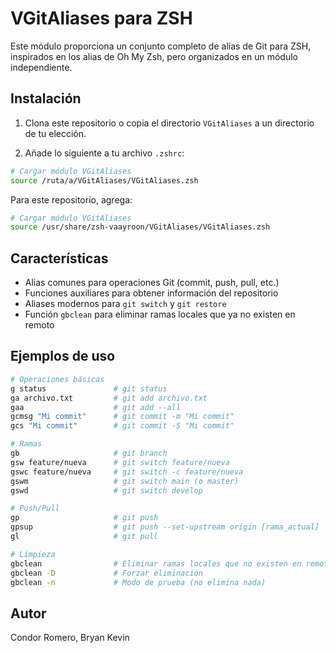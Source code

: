 # VGitAliases para ZSH

Este módulo proporciona un conjunto completo de alias de Git para ZSH, inspirados en los alias de Oh My Zsh, pero organizados en un módulo independiente.

## Instalación

1. Clona este repositorio o copia el directorio `VGitAliases` a un directorio de tu elección.

2. Añade lo siguiente a tu archivo `.zshrc`:

```zsh
# Cargar módulo VGitAliases
source /ruta/a/VGitAliases/VGitAliases.zsh
```

Para este repositorio, agrega:

```zsh
# Cargar módulo VGitAliases
source /usr/share/zsh-vaayroon/VGitAliases/VGitAliases.zsh
```

## Características

- Alias comunes para operaciones Git (commit, push, pull, etc.)
- Funciones auxiliares para obtener información del repositorio
- Aliases modernos para `git switch` y `git restore`
- Función `gbclean` para eliminar ramas locales que ya no existen en remoto

## Ejemplos de uso

```zsh
# Operaciones básicas
g status               # git status
ga archivo.txt         # git add archivo.txt
gaa                    # git add --all
gcmsg "Mi commit"      # git commit -m "Mi commit"
gcs "Mi commit"        # git commit -S "Mi commit"

# Ramas
gb                     # git branch
gsw feature/nueva      # git switch feature/nueva
gswc feature/nueva     # git switch -c feature/nueva
gswm                   # git switch main (o master)
gswd                   # git switch develop

# Push/Pull
gp                     # git push
gpsup                  # git push --set-upstream origin [rama_actual]
gl                     # git pull

# Limpieza
gbclean                # Eliminar ramas locales que no existen en remoto
gbclean -D             # Forzar eliminación
gbclean -n             # Modo de prueba (no elimina nada)
```

## Autor

Condor Romero, Bryan Kevin
